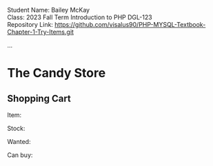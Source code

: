 Student Name: Bailey McKay <br>
Class: 2023 Fall Term Introduction to PHP DGL-123<br>
Repository Link: https://github.com/visalus90/PHP-MYSQL-Textbook-Chapter-1-Try-Items.git

<?php
$item       = 'chocolate';
$stock      = 5;
$wanted     = 8;
$can_buy    = ($wanted <= $stock);
?>
<!DOCTYPE html>
<html>
  <head> ... </head>
  <body>
    <h1>The Candy Store</h1>
    <h2>Shopping Cart</h2>
    <p>Item: <? $item ?></p>
    <p>Stock: <? $stock ?></p>
    <p>Wanted: <? $wanted ?></p>
    <p>Can buy: <? $can_buy ?></p>
  </body>
</html>
